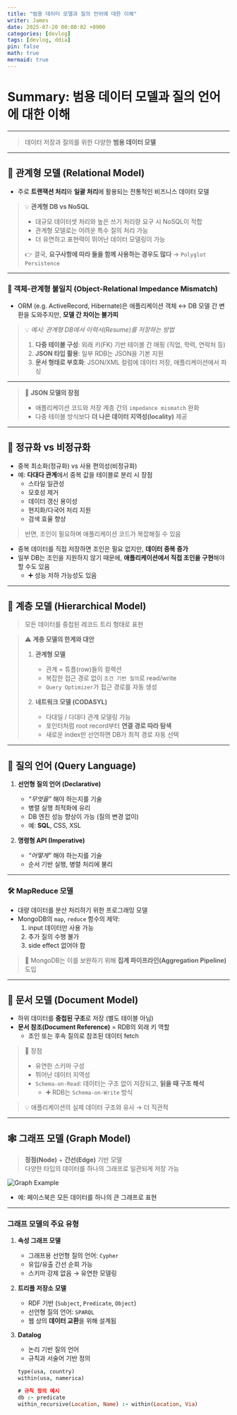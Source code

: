 ```yaml
---
title: "범용 데이터 모델과 질의 언어에 대한 이해"
writer: James
date: 2025-07-20 00:00:02 +0900
categories: [devlog]
tags: [devlog, ddia]
pin: false
math: true
mermaid: true
---
```



# Summary: 범용 데이터 모델과 질의 언어에 대한 이해

---

> 데이터 저장과 질의를 위한 다양한 **범용 데이터 모델**

---

## 🧱 관계형 모델 (Relational Model)

- 주로 **트랜잭션 처리**와 **일괄 처리**에 활용되는 전통적인 비즈니스 데이터 모델

> 💡 **관계형 DB vs NoSQL**
>
> - 대규모 데이터셋 처리와 높은 쓰기 처리량 요구 시 NoSQL이 적합  
> - 관계형 모델로는 어려운 특수 질의 처리 가능  
> - 더 유연하고 표현력이 뛰어난 데이터 모델링이 가능  
>
> 👉 결국, **요구사항에 따라 둘을 함께 사용하는 경우도 많다** → `Polyglot Persistence`

---

### 🔄 객체-관계형 불일치 (Object-Relational Impedance Mismatch)

- ORM (e.g. ActiveRecord, Hibernate)은 애플리케이션 객체 ↔ DB 모델 간 변환을 도와주지만, **모델 간 차이는 불가피**

> 💡 *예시: 관계형 DB에서 이력서(Resume)를 저장하는 방법*
>
> 1. **다중 테이블 구성**: 외래 키(FK) 기반 테이블 간 매핑 (직업, 학력, 연락처 등)
> 2. **JSON 타입 활용**: 일부 RDB는 JSON을 기본 지원
> 3. **문서 형태로 부호화**: JSON/XML 컬럼에 데이터 저장, 애플리케이션에서 파싱

---

> 📌 **JSON 모델의 장점**
>
> - 애플리케이션 코드와 저장 계층 간의 `impedance mismatch` 완화  
> - 다중 테이블 방식보다 **더 나은 데이터 지역성(locality)** 제공  

---

## 🧮 정규화 vs 비정규화

- 중복 최소화(정규화) vs 사용 편의성(비정규화)
- 예: **다대다 관계**에서 중복 값을 테이블로 분리 시 장점
  - 스타일 일관성
  - 모호성 제거
  - 데이터 갱신 용이성
  - 현지화/다국어 처리 지원
  - 검색 효율 향상

> 반면, 조인이 필요하며 애플리케이션 코드가 복잡해질 수 있음

- 중복 데이터를 직접 저장하면 조인은 필요 없지만, **데이터 중복 증가**
- 일부 DB는 조인을 지원하지 않기 때문에, **애플리케이션에서 직접 조인을 구현**해야 할 수도 있음
  - ➕ 성능 저하 가능성도 있음

---

## 🌳 계층 모델 (Hierarchical Model)

> 모든 데이터를 중첩된 레코드 트리 형태로 표현

> ⚠️ **계층 모델의 한계와 대안**
>
> 1. **관계형 모델**
>     - 관계 = 튜플(row)들의 컬렉션
>     - 복잡한 접근 경로 없이 `조건 기반 질의`로 read/write
>     - `Query Optimizer`가 접근 경로를 자동 생성
>
> 2. **네트워크 모델 (CODASYL)**
>     - 다대일 / 다대다 관계 모델링 가능
>     - 포인터처럼 root record부터 **연결 경로 따라 탐색**
>     - 새로운 index만 선언하면 DB가 최적 경로 자동 선택

---

## 🧾 질의 언어 (Query Language)

1. **선언형 질의 언어 (Declarative)**  
   - *“무엇을”* 해야 하는지를 기술
   - 병렬 실행 최적화에 유리  
   - DB 엔진 성능 향상이 가능 (질의 변경 없이)
   - 예: **SQL**, CSS, XSL

2. **명령형 API (Imperative)**  
   - *“어떻게”* 해야 하는지를 기술
   - 순서 기반 실행, 병렬 처리에 불리

---

### 🛠️ MapReduce 모델

- 대량 데이터를 분산 처리하기 위한 프로그래밍 모델  
- MongoDB의 `map`, `reduce` 함수의 제약:
  1. input 데이터만 사용 가능
  2. 추가 질의 수행 불가
  3. side effect 없어야 함

> 📌 MongoDB는 이를 보완하기 위해 **집계 파이프라인(Aggregation Pipeline)** 도입

---

## 📄 문서 모델 (Document Model)

- 하위 데이터를 **중첩된 구조**로 저장 (별도 테이블 아님)
- **문서 참조(Document Reference)** = RDB의 외래 키 역할
  - 조인 또는 후속 질의로 참조된 데이터 fetch

> 📌 장점
>
> - 유연한 스키마 구성  
> - 뛰어난 데이터 지역성  
> - `Schema-on-Read`: 데이터는 구조 없이 저장되고, **읽을 때 구조 해석**
>   - ➕ RDB는 `Schema-on-Write` 방식

> 💡 애플리케이션의 실제 데이터 구조와 유사 → 더 직관적

---

## 🕸️ 그래프 모델 (Graph Model)

> **정점(Node)** + **간선(Edge)** 기반 모델  
> 다양한 타입의 데이터를 하나의 그래프로 일관되게 저장 가능

![Graph Example](https://prod-files-secure.s3.us-west-2.amazonaws.com/56af06bd-af23-41ed-9eae-5faeee5a75ac/cd4d973a-029f-40bc-86b4-d068dc70333e/image.png)

- 예: 페이스북은 모든 데이터를 하나의 큰 그래프로 표현

---

### 그래프 모델의 주요 유형

1. **속성 그래프 모델**
   - 그래프용 선언형 질의 언어: `Cypher`
   - 유입/유출 간선 순회 가능
   - 스키마 강제 없음 → 유연한 모델링

2. **트리플 저장소 모델**
   - RDF 기반 (`Subject`, `Predicate`, `Object`)
   - 선언형 질의 언어: `SPARQL`
   - 웹 상의 **데이터 교환**을 위해 설계됨

3. **Datalog**
   - 논리 기반 질의 언어
   - 규칙과 서술어 기반 정의  
   
   ```prolog
   type(usa, country)
   within(usa, namerica)

   # 규칙 정의 예시
   db :- predicate
   within_recursive(Location, Name) :- within(Location, Via)
